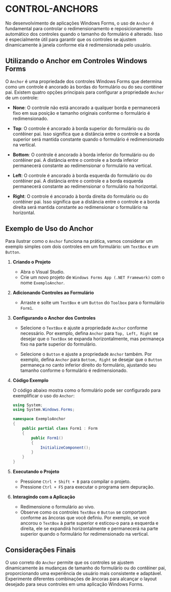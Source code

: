 # CONTROL-ANCHORS
No desenvolvimento de aplicações Windows Forms, o uso de `Anchor` é fundamental para controlar o redimensionamento e reposicionamento automático dos controles quando o tamanho do formulário é alterado. Isso é especialmente útil para garantir que os controles se ajustem dinamicamente à janela conforme ela é redimensionada pelo usuário.

## Utilizando o Anchor em Controles Windows Forms
O `Anchor` é uma propriedade dos controles Windows Forms que determina como um controle é ancorado às bordas do formulário ou do seu contêiner pai. Existem quatro opções principais para configurar a propriedade `Anchor` de um controle:

- **None**: O controle não está ancorado a qualquer borda e permanecerá fixo em sua posição e tamanho originais conforme o formulário é redimensionado.
  
- **Top**: O controle é ancorado à borda superior do formulário ou do contêiner pai. Isso significa que a distância entre o controle e a borda superior será mantida constante quando o formulário é redimensionado na vertical.

- **Bottom**: O controle é ancorado à borda inferior do formulário ou do contêiner pai. A distância entre o controle e a borda inferior permanecerá constante ao redimensionar o formulário na vertical.

- **Left**: O controle é ancorado à borda esquerda do formulário ou do contêiner pai. A distância entre o controle e a borda esquerda permanecerá constante ao redimensionar o formulário na horizontal.

- **Right**: O controle é ancorado à borda direita do formulário ou do contêiner pai. Isso significa que a distância entre o controle e a borda direita será mantida constante ao redimensionar o formulário na horizontal.

## Exemplo de Uso do Anchor
Para ilustrar como o `Anchor` funciona na prática, vamos considerar um exemplo simples com dois controles em um formulário: um `TextBox` e um `Button`.

1. **Criando o Projeto**

   - Abra o Visual Studio.
   - Crie um novo projeto de `Windows Forms App (.NET Framework)` com o nome `ExemploAnchor`.

2. **Adicionando Controles ao Formulário**

   - Arraste e solte um `TextBox` e um `Button` do `Toolbox` para o formulário `Form1`.

3. **Configurando o Anchor dos Controles**

   - Selecione o `TextBox` e ajuste a propriedade `Anchor` conforme necessário. Por exemplo, defina `Anchor` para `Top, Left, Right` se desejar que o `TextBox` se expanda horizontalmente, mas permaneça fixo na parte superior do formulário.

   - Selecione o `Button` e ajuste a propriedade `Anchor` também. Por exemplo, defina `Anchor` para `Bottom, Right` se desejar que o `Button` permaneça no canto inferior direito do formulário, ajustando seu tamanho conforme o formulário é redimensionado.

4. **Código Exemplo**

   O código abaixo mostra como o formulário pode ser configurado para exemplificar o uso do `Anchor`:

   ```csharp
   using System;
   using System.Windows.Forms;

   namespace ExemploAnchor
   {
       public partial class Form1 : Form
       {
           public Form1()
           {
               InitializeComponent();
           }
       }
   }
   ```

5. **Executando o Projeto**

   - Pressione `Ctrl + Shift + B` para compilar o projeto.
   - Pressione `Ctrl + F5` para executar o programa sem depuração.

6. **Interagindo com a Aplicação**

   - Redimensione o formulário ao vivo.
   - Observe como os controles `TextBox` e `Button` se comportam conforme as âncoras que você definiu. Por exemplo, se você ancorou o `TextBox` à parte superior e esticou-o para a esquerda e direita, ele se expandirá horizontalmente e permanecerá na parte superior quando o formulário for redimensionado na vertical.

## Considerações Finais
O uso correto do `Anchor` permite que os controles se ajustem dinamicamente às mudanças de tamanho do formulário ou do contêiner pai, proporcionando uma experiência de usuário mais consistente e adaptável. Experimente diferentes combinações de âncoras para alcançar o layout desejado para seus controles em uma aplicação Windows Forms.